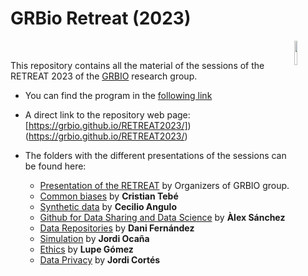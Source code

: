 # GRBio Retreat (2023) 
<img align = "right" src="http://www.biometricsociety.net/wp-content/uploads/grbio-300x185.png" width = "10%"> 

<br>

This repository contains all the material of the sessions of the RETREAT 2023 of the [GRBIO](https://grbio.upc.edu/en) research group. 

- You can find the program in the [following link](https://github.com/GRBio/RETREAT2023/blob/main/Programa%20RETREAT%202023.pdf)

- A direct link to the repository web page: [https://grbio.github.io/RETREAT2023/])(https://grbio.github.io/RETREAT2023/)

- The folders with the different presentations of the sessions can be found here:

  - [Presentation of the RETREAT](https://github.com/GRBio/RETREAT2023/tree/main/Presentation) by Organizers of GRBIO group.
  - [Common biases](https://github.com/GRBio/RETREAT2023/tree/main/Common%20biases) by **Cristian Tebé**
  - [Synthetic data](https://github.com/GRBio/RETREAT2023/tree/main/Synthetic%20data) by **Cecilio Angulo**
  - [Github for Data Sharing and Data Science](Github_for_Data/Github_for_Data_and_Data_Science.pdf) by **Àlex Sánchez**
  - [Data Repositories](https://github.com/GRBio/RETREAT2023/tree/main/Data%20repositories) by **Dani Fernández**
  - [Simulation](https://github.com/GRBio/RETREAT2023/tree/main/Simulation) by **Jordi Ocaña**
  - [Ethics](https://github.com/GRBio/RETREAT2023/tree/main/Etichs) by **Lupe Gómez**
  - [Data Privacy](https://github.com/GRBio/RETREAT2023/tree/main/Data%20Privacy) by **Jordi Cortés**
